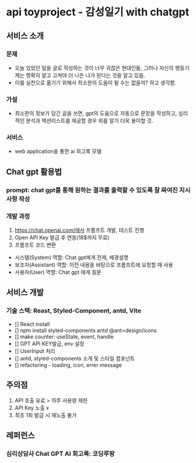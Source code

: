 # api toyproject - 감성일기 with chatgpt

## 서비스 소개
### 문제
- 오늘 있었던 일을 글로 작성하는 것이 너무 귀찮은 현대인들, 그러나 자신의 행동기제는 명확히 알고 고쳐야 더 나은 나가 된다는 것을 알고 있음. 
- 이를 실천으로 옮기기 위해서 최소한의 도움이 될 수는 없을까? 하고 생각함.
### 가설
- 최소한의 정보가 담긴 글을 쓰면, gpt의 도움으로 자동으로 문장을 작성하고, 심리적인 분석과 액션리스트를 제공할 경우 위를 알기 더욱 용이할 것.
### 서비스
- web application을 통한 ai 회고록 모델

## Chat gpt 활용법
### prompt: chat gpt를 통해 원하는 결과를 출력할 수 있도록 잘 짜여진 지시사항 작성

### 개발 과정
1. https://chat.openai.com/에서 프롬프트 개발, 테스트 진행
2. Open API Key 발급 후 연동(18$까지 무료)
3. 프롬프트 코드 변환
- 시스템(System) 역할: Chat gpt에게 전제, 배경설명
- 보조자(Assistant) 역할: 이전 내용을 바탕으로 프롬프트에 요청할 때 사용
- 사용자(User) 역할: Chat gpt 에게 질문

## 서비스 개발
### 기술 스택: Reast, Styled-Component, antd, Vite
- [] React install
- [] npm install styled-components antd @ant=design/icons
- [] make counter: useState, event, handle
- [] GPT API KEY발급, env 설정
- [] UserInput 처리
- [] antd, styled-components 소개 및 스타일 컴포넌트
- [] refactoring - loading, icon, errer message

## 주의점
1. API 호출 유료 > 하루 사용량 제한
2. API Key 노출 x
3. 최초 1회 발급 시 재노출 불가

## 레퍼런스 
### 심리상담사 Chat GPT AI 회고록: 코딩루팡


